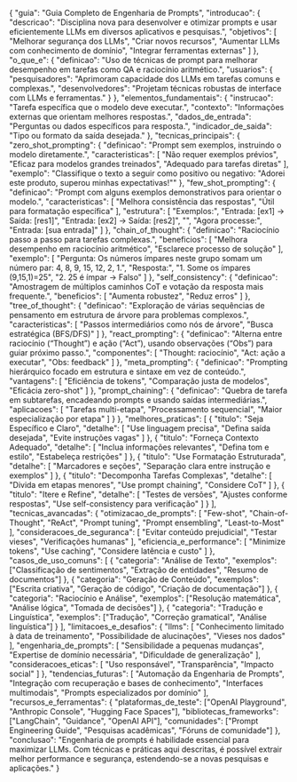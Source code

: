 



{
  "guia": "Guia Completo de Engenharia de Prompts",
  "introducao": {
    "descricao": "Disciplina nova para desenvolver e otimizar prompts e usar eficientemente LLMs em diversos aplicativos e pesquisas.",
    "objetivos": [
      "Melhorar segurança dos LLMs",
      "Criar novos recursos",
      "Aumentar LLMs com conhecimento de domínio",
      "Integrar ferramentas externas"
    ]
  },
  "o_que_e": {
    "definicao": "Uso de técnicas de prompt para melhorar desempenho em tarefas como QA e raciocínio aritmético.",
    "usuarios": {
      "pesquisadores": "Aprimoram capacidade dos LLMs em tarefas comuns e complexas.",
      "desenvolvedores": "Projetam técnicas robustas de interface com LLMs e ferramentas."
    }
  },
  "elementos_fundamentais": {
    "instrucao": "Tarefa específica que o modelo deve executar.",
    "contexto": "Informações externas que orientam melhores respostas.",
    "dados_de_entrada": "Perguntas ou dados específicos para resposta.",
    "indicador_de_saida": "Tipo ou formato da saída desejada."
  },
  "tecnicas_principais": {
    "zero_shot_prompting": {
      "definicao": "Prompt sem exemplos, instruindo o modelo diretamente.",
      "caracteristicas": [
        "Não requer exemplos prévios",
        "Eficaz para modelos grandes treinados",
        "Adequado para tarefas diretas"
      ],
      "exemplo": "Classifique o texto a seguir como positivo ou negativo: \"Adorei este produto, superou minhas expectativas!\""
    },
    "few_shot_prompting": {
      "definicao": "Prompt com alguns exemplos demonstrativos para orientar o modelo.",
      "caracteristicas": [
        "Melhora consistência das respostas",
        "Útil para formatação específica"
      ],
      "estrutura": [
        "Exemplos:",
        "Entrada: [ex1] → Saída: [res1]",
        "Entrada: [ex2] → Saída: [res2]",
        "",
        "Agora processe:",
        "Entrada: [sua entrada]"
      ]
    },
    "chain_of_thought": {
      "definicao": "Raciocínio passo a passo para tarefas complexas.",
      "beneficios": [
        "Melhora desempenho em raciocínio aritmético",
        "Esclarece processo de solução"
      ],
      "exemplo": [
        "Pergunta: Os números ímpares neste grupo somam um número par: 4, 8, 9, 15, 12, 2, 1.",
        "Resposta:",
        "1. Some os ímpares (9,15,1)=25",
        "2. 25 é ímpar → Falso"
      ]
    },
    "self_consistency": {
      "definicao": "Amostragem de múltiplos caminhos CoT e votação da resposta mais frequente.",
      "beneficios": [
        "Aumenta robustez",
        "Reduz erros"
      ]
    },
    "tree_of_thought": {
      "definicao": "Exploração de várias sequências de pensamento em estrutura de árvore para problemas complexos.",
      "caracteristicas": [
        "Passos intermediários como nós de árvore",
        "Busca estratégica (BFS/DFS)"
      ]
    },
    "react_prompting": {
      "definicao": "Alterna entre raciocínio (“Thought”) e ação (“Act”), usando observações (“Obs”) para guiar próximo passo.",
      "componentes": [
        "Thought: raciocínio",
        "Act: ação a executar",
        "Obs: feedback"
      ]
    },
    "meta_prompting": {
      "definicao": "Prompting hierárquico focado em estrutura e sintaxe em vez de conteúdo.",
      "vantagens": [
        "Eficiência de tokens",
        "Comparação justa de modelos",
        "Eficácia zero-shot"
      ]
    },
    "prompt_chaining": {
      "definicao": "Quebra de tarefa em subtarefas, encadeando prompts e usando saídas intermediárias.",
      "aplicacoes": [
        "Tarefas multi-etapa",
        "Processamento sequencial",
        "Maior especialização por etapa"
      ]
    }
  },
  "melhores_praticas": [
    {
      "titulo": "Seja Específico e Claro",
      "detalhe": [
        "Use linguagem precisa",
        "Defina saída desejada",
        "Evite instruções vagas"
      ]
    },
    {
      "titulo": "Forneça Contexto Adequado",
      "detalhe": [
        "Inclua informações relevantes",
        "Defina tom e estilo",
        "Estabeleça restrições"
      ]
    },
    {
      "titulo": "Use Formatação Estruturada",
      "detalhe": [
        "Marcadores e seções",
        "Separação clara entre instrução e exemplos"
      ]
    },
    {
      "titulo": "Decomponha Tarefas Complexas",
      "detalhe": [
        "Divida em etapas menores",
        "Use prompt chaining",
        "Considere CoT"
      ]
    },
    {
      "titulo": "Itere e Refine",
      "detalhe": [
        "Testes de versões",
        "Ajustes conforme respostas",
        "Use self-consistency para verificação"
      ]
    }
  ],
  "tecnicas_avancadas": {
    "otimizacao_de_prompts": [
      "Few-shot",
      "Chain-of-Thought",
      "ReAct",
      "Prompt tuning",
      "Prompt ensembling",
      "Least-to-Most"
    ],
    "consideracoes_de_seguranca": [
      "Evitar conteúdo prejudicial",
      "Testar vieses",
      "Verificações humanas"
    ],
    "eficiencia_e_performance": [
      "Minimize tokens",
      "Use caching",
      "Considere latência e custo"
    ]
  },
  "casos_de_uso_comuns": [
    {
      "categoria": "Análise de Texto",
      "exemplos": ["Classificação de sentimentos", "Extração de entidades", "Resumo de documentos"]
    },
    {
      "categoria": "Geração de Conteúdo",
      "exemplos": ["Escrita criativa", "Geração de código", "Criação de documentação"]
    },
    {
      "categoria": "Raciocínio e Análise",
      "exemplos": ["Resolução matemática", "Análise lógica", "Tomada de decisões"]
    },
    {
      "categoria": "Tradução e Linguística",
      "exemplos": ["Tradução", "Correção gramatical", "Análise linguística"]
    }
  ],
  "limitacoes_e_desafios": {
    "llms": [
      "Conhecimento limitado à data de treinamento",
      "Possibilidade de alucinações",
      "Vieses nos dados"
    ],
    "engenharia_de_prompts": [
      "Sensibilidade a pequenas mudanças",
      "Expertise de domínio necessária",
      "Dificuldade de generalização"
    ],
    "consideracoes_eticas": [
      "Uso responsável",
      "Transparência",
      "Impacto social"
    ]
  },
  "tendencias_futuras": [
    "Automação da Engenharia de Prompts",
    "Integração com recuperação e bases de conhecimento",
    "Interfaces multimodais",
    "Prompts especializados por domínio"
  ],
  "recursos_e_ferramentas": {
    "plataformas_de_teste": ["OpenAI Playground", "Anthropic Console", "Hugging Face Spaces"],
    "bibliotecas_frameworks": ["LangChain", "Guidance", "OpenAI API"],
    "comunidades": ["Prompt Engineering Guide", "Pesquisas acadêmicas", "Fóruns de comunidade"]
  },
  "conclusao": "Engenharia de prompts é habilidade essencial para maximizar LLMs. Com técnicas e práticas aqui descritas, é possível extrair melhor performance e segurança, estendendo-se a novas pesquisas e aplicações."
}

